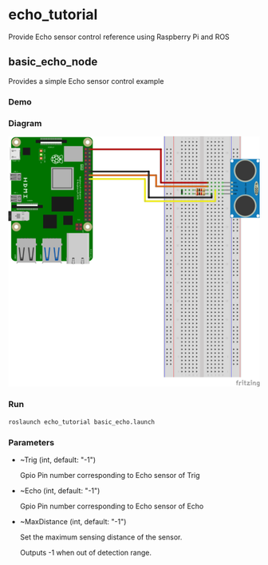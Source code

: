 # echo_tutorial

Provide Echo sensor control reference using Raspberry Pi and ROS

## basic_echo_node

Provides a simple Echo sensor control example

### Demo


### Diagram

![basic_echo](./diagram/basic_echo.png)

### Run

```bash
roslaunch echo_tutorial basic_echo.launch
```

### Parameters

- ~Trig (int, default: "-1")

  Gpio Pin number corresponding to Echo sensor of Trig
  
  
- ~Echo (int, default: "-1")

  Gpio Pin number corresponding to Echo sensor of Echo
  
  
- ~MaxDistance (int, default: "-1")

  Set the maximum sensing distance of the sensor.
  
  Outputs -1 when out of detection range.
  
